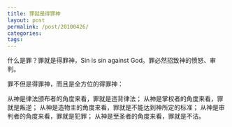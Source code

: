 ```yaml
---
title: 罪就是得罪神
layout: post
permalink: /post/20100426/
categories:
tags:
---
```


什么是罪？罪就是得罪神，Sin is sin against God。罪必然招致神的愤怒、审判。

罪不但是得罪神，而且是全方位的得罪神：

从神是律法颁布者的角度来看，罪就是违背律法；
从神是掌权者的角度来看，罪就是叛逆；
从神是造物主的角度来看，罪就是不能达到神所定的标准；
从神是审判者的角度来看，罪就是犯罪；
从神是至圣者的角度来看，罪就是不洁。
